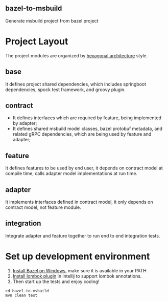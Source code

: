 bazel-to-msbuild
----------------

Generate msbuild project from bazel project

# Project Layout
The project modules are organized by [hexagonal architecture](https://en.wikipedia.org/wiki/Hexagonal_architecture_(software)) style.
## base
It defines project shared dependencies, which includes springboot dependencies, spock test framework, and groovy plugin.
## contract
* It defines interfaces which are required by feature, being implemented by adapter;
* It defines shared msbuild model classes, bazel protobuf metadata, and related gRPC dependencies, which are being used by feature and adapter;
## feature
It defines features to be used by end user, it depends on contract model at compile time, calls adapter model implementations at run time.
## adapter
It implements interfaces defined in contract model, it only depends on contract model, not feature module.
## integration
Integrate adapter and feature together to run end to end integration tests.

# Set up development environment 
1. [Install Bazel on Windows](https://docs.bazel.build/versions/master/install-windows.html), make sure it is available in your PATH
1. [Install lombok plugin](https://stackoverflow.com/questions/41161076/adding-lombok-plugin-to-intellij-project ) in intellij to support lombok annotations.
1. Then start up the tests and enjoy coding!
```
cd bazel-to-msbuild
mvn clean test
```
